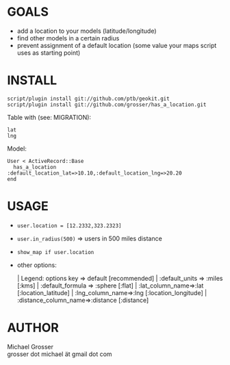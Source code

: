 GOALS
=====
 - add a location to your models (latitude/longitude)
 - find other models in a certain radius
 - prevent assignment of a default location (some value your maps script uses as starting point)


INSTALL
=======

    script/plugin install git://github.com/ptb/geokit.git
    script/plugin install git://github.com/grosser/has_a_location.git

Table with (see: MIGRATION):

    lat
    lng

Model:

    User < ActiveRecord::Base
      has_a_location :default_location_lat=>10.10,:default_location_lng=>20.20
    end
 
USAGE
=====
 - `user.location = [12.2332,323.2323]`
 - `user.in_radius(500)` => users in 500 miles distance
 - `show_map if user.location`
 - other options:


    | Legend: options key => default [recommended]
    | :default_units => :miles [:kms]
    | :default_formula => :sphere [:flat]
    | :lat_column_name=>:lat [:location_latitude]
    | :lng_column_name=>:lng [:location_longitude]
    | :distance_column_name=>:distance [:distance]
 

AUTHOR
======
  Michael Grosser  
  grosser dot michael ät gmail dot com  